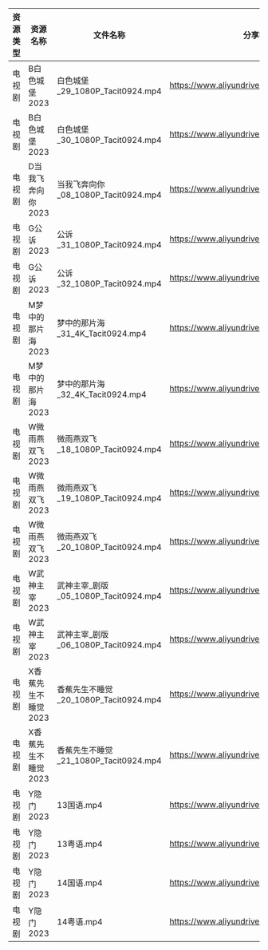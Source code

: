 | 资源类型 | 资源名称         | 文件名称                           | 分享链接                                      | 更新时间       |
| ---- | ------------ | ------------------------------ | ----------------------------------------- | ---------- |
| 电视剧  | B白色城堡2023    | 白色城堡_29_1080P_Tacit0924.mp4    | https://www.aliyundrive.com/s/RaWxk24QWV6 | 2023-06-16 |
| 电视剧  | B白色城堡2023    | 白色城堡_30_1080P_Tacit0924.mp4    | https://www.aliyundrive.com/s/RaWxk24QWV6 | 2023-06-16 |
| 电视剧  | D当我飞奔向你2023  | 当我飞奔向你_08_1080P_Tacit0924.mp4  | https://www.aliyundrive.com/s/YhMD33vkgca | 2023-06-16 |
| 电视剧  | G公诉2023      | 公诉_31_1080P_Tacit0924.mp4      | https://www.aliyundrive.com/s/SKq7GkiMEWX | 2023-06-16 |
| 电视剧  | G公诉2023      | 公诉_32_1080P_Tacit0924.mp4      | https://www.aliyundrive.com/s/SKq7GkiMEWX | 2023-06-16 |
| 电视剧  | M梦中的那片海2023  | 梦中的那片海_31_4K_Tacit0924.mp4     | https://www.aliyundrive.com/s/FuXhJiJpMjf | 2023-06-16 |
| 电视剧  | M梦中的那片海2023  | 梦中的那片海_32_4K_Tacit0924.mp4     | https://www.aliyundrive.com/s/FuXhJiJpMjf | 2023-06-16 |
| 电视剧  | W微雨燕双飞2023   | 微雨燕双飞_18_1080P_Tacit0924.mp4   | https://www.aliyundrive.com/s/Uvq8Q8wJXgg | 2023-06-16 |
| 电视剧  | W微雨燕双飞2023   | 微雨燕双飞_19_1080P_Tacit0924.mp4   | https://www.aliyundrive.com/s/Uvq8Q8wJXgg | 2023-06-16 |
| 电视剧  | W微雨燕双飞2023   | 微雨燕双飞_20_1080P_Tacit0924.mp4   | https://www.aliyundrive.com/s/Uvq8Q8wJXgg | 2023-06-16 |
| 电视剧  | W武神主宰2023    | 武神主宰_剧版_05_1080P_Tacit0924.mp4 | https://www.aliyundrive.com/s/ob4cvT33feM | 2023-06-16 |
| 电视剧  | W武神主宰2023    | 武神主宰_剧版_06_1080P_Tacit0924.mp4 | https://www.aliyundrive.com/s/ob4cvT33feM | 2023-06-16 |
| 电视剧  | X香蕉先生不睡觉2023 | 香蕉先生不睡觉_20_1080P_Tacit0924.mp4 | https://www.aliyundrive.com/s/sDMpNaeEsz3 | 2023-06-16 |
| 电视剧  | X香蕉先生不睡觉2023 | 香蕉先生不睡觉_21_1080P_Tacit0924.mp4 | https://www.aliyundrive.com/s/sDMpNaeEsz3 | 2023-06-16 |
| 电视剧  | Y隐门2023      | 13国语.mp4                       | https://www.aliyundrive.com/s/3hQ1KUe4HeE | 2023-06-16 |
| 电视剧  | Y隐门2023      | 13粤语.mp4                       | https://www.aliyundrive.com/s/3hQ1KUe4HeE | 2023-06-16 |
| 电视剧  | Y隐门2023      | 14国语.mp4                       | https://www.aliyundrive.com/s/3hQ1KUe4HeE | 2023-06-16 |
| 电视剧  | Y隐门2023      | 14粤语.mp4                       | https://www.aliyundrive.com/s/3hQ1KUe4HeE | 2023-06-16 |
